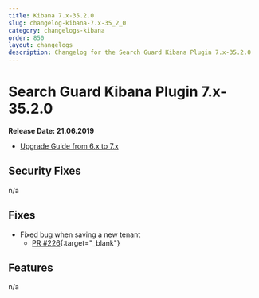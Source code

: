 ```yaml
---
title: Kibana 7.x-35.2.0
slug: changelog-kibana-7.x-35_2_0
category: changelogs-kibana
order: 850
layout: changelogs
description: Changelog for the Search Guard Kibana Plugin 7.x-35.2.0
---
```


<!---
Copyright 2019 floragunn GmbH
-->

# Search Guard Kibana Plugin 7.x-35.2.0

**Release Date: 21.06.2019**

* [Upgrade Guide from 6.x to 7.x](../_docs_installation/installation_upgrading_6_7.md)

## Security Fixes

n/a

## Fixes

* Fixed bug when saving a new tenant
  * [PR #226](https://github.com/floragunncom/search-guard-kibana-plugin/pull/226){:target="_blank"}

## Features

n/a